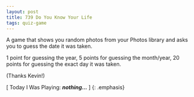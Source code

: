 ```yaml
---
layout: post
title: 739 Do You Know Your Life
tags: quiz-game
---
```

A game that shows you random photos from your Photos library and asks you to guess the date it was taken.

1 point for guessing the year, 5 points for guessing the month/year, 20 points for guessing the exact day it was taken.

(Thanks Kevin!)

[ Today I Was Playing: ***nothing...*** ]
{: .emphasis}